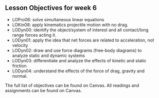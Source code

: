 ## Lesson Objectives for week 6


* LOPro06: solve simultaneous linear equations
* LOKin08: apply kinematics projectile motion with no drag.
* LODyn00: identify the object/system of interest and all contact/long range forces acting it. 
* LODyn01: apply the idea that net forces are related to acceleration, not velocity 
* LODyn02: draw and use force diagrams (free-body diagrams) to analyze static and dynamic systems
* LODyn03: differentiate and analyze the effects of kinetic and static friction 
* LODyn04: understand the effects of the force of drag, gravity and normal. 



The full list of objectives can be found on Canvas. All readings and assignments can be found on Canvas.




